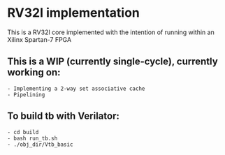 # RV32I implementation

This is a RV32I core implemented with the intention of running within an Xilinx Spartan-7 FPGA

## This is a WIP (currently single-cycle), currently working on:
    - Implementing a 2-way set associative cache
    - Pipelining

## To build tb with Verilator:
    - cd build
    - bash run_tb.sh
    - ./obj_dir/Vtb_basic